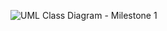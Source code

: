 ![UML Class Diagram - Milestone 1](https://user-images.githubusercontent.com/56476673/198356534-69e438e3-b04c-4cea-8354-a3820c79615d.png)